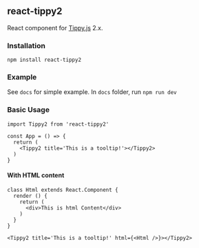 ## react-tippy2

React component for [Tippy.js](https://atomiks.github.io/tippyjs/) 2.x.

### Installation
```
npm install react-tippy2
```

### Example

See `docs` for simple example.  In `docs` folder, run `npm run dev`

### Basic Usage

```
import Tippy2 from 'react-tippy2'

const App = () => {
  return (
    <Tippy2 title='This is a tooltip!'></Tippy2>  
  )
}

```

#### With HTML content
```
class Html extends React.Component {
  render () {
    return (
      <div>This is html Content</div>
    )
  }
}

<Tippy2 title='This is a tooltip!' html={<Html />}></Tippy2>  

```
